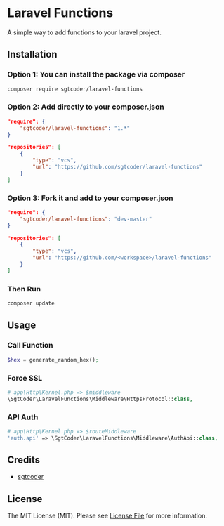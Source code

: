 # Laravel Functions #
A simple way to add functions to your laravel project.

## Installation ##

### Option 1: You can install the package via composer ###
```bash
composer require sgtcoder/laravel-functions
```

### Option 2: Add directly to your composer.json ###
```json
"require": {
    "sgtcoder/laravel-functions": "1.*"
}

"repositories": [
    {
        "type": "vcs",
        "url": "https://github.com/sgtcoder/laravel-functions"
    }
]
```

### Option 3: Fork it and add to your composer.json ###
```json
"require": {
    "sgtcoder/laravel-functions": "dev-master"
}

"repositories": [
    {
        "type": "vcs",
        "url": "https://github.com/<workspace>/laravel-functions"
    }
]
```

### Then Run ###
```bash
composer update
```

## Usage ##

### Call Function ###
```php
$hex = generate_random_hex();
```

### Force SSL ###
```php
# app\Http\Kernel.php => $middleware
\SgtCoder\LaravelFunctions\Middleware\HttpsProtocol::class,
```

### API Auth ###
```php
# app\Http\Kernel.php => $routeMiddleware
'auth.api' => \SgtCoder\LaravelFunctions\Middleware\AuthApi::class,
```

## Credits
- [sgtcoder](https://github.com/sgtcoder)

## License
The MIT License (MIT). Please see [License File](LICENSE.md) for more information.
